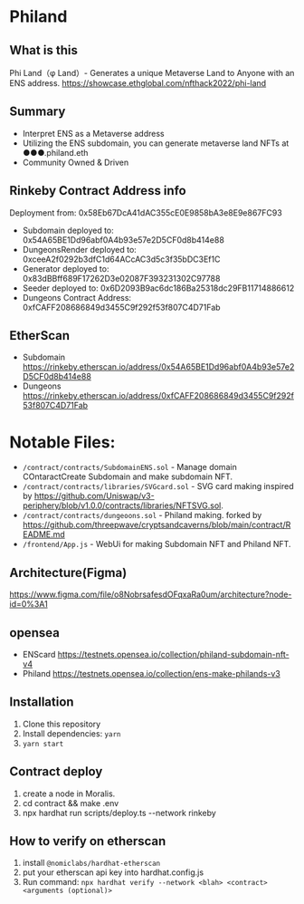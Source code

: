 # Philand
## What is this
Phi Land（φ Land）- Generates a unique Metaverse Land to Anyone with an ENS address.
https://showcase.ethglobal.com/nfthack2022/phi-land

## Summary
- Interpret ENS as a Metaverse address
- Utilizing the ENS subdomain, you can generate metaverse land NFTs at ●●●.philand.eth
- Community Owned & Driven


## Rinkeby Contract Address info
Deployment from:  0x58Eb67DcA41dAC355cE0E9858bA3e8E9e867FC93

- Subdomain deployed to: 0x54A65BE1Dd96abf0A4b93e57e2D5CF0d8b414e88
- DungeonsRender deployed to: 0xceeA2f0292b3dfC1d64ACcAC3d5c3f35bDC3Ef1C
- Generator deployed to: 0x83dBBff689F17262D3e02087F393231302C97788
- Seeder deployed to: 0x6D2093B9ac6dc186Ba25318dc29FB11714886612
- Dungeons Contract Address: 0xfCAFF208686849d3455C9f292f53f807C4D71Fab

## EtherScan
- Subdomain
https://rinkeby.etherscan.io/address/0x54A65BE1Dd96abf0A4b93e57e2D5CF0d8b414e88
- Dungeons
https://rinkeby.etherscan.io/address/0xfCAFF208686849d3455C9f292f53f807C4D71Fab

# Notable Files:
- `/contract/contracts/SubdomainENS.sol` - Manage domain COntaractCreate Subdomain and make subdomain NFT.
- `/contract/contracts/libraries/SVGcard.sol` - SVG card making inspired by https://github.com/Uniswap/v3-periphery/blob/v1.0.0/contracts/libraries/NFTSVG.sol.
- `/contract/contracts/dungeoons.sol` - Philand making. forked by https://github.com/threepwave/cryptsandcaverns/blob/main/contract/README.md
- `/frontend/App.js` - WebUi for making Subdomain NFT and Philand NFT.
## Architecture(Figma)
 https://www.figma.com/file/o8NobrsafesdOFqxaRa0um/architecture?node-id=0%3A1

## opensea
- ENScard https://testnets.opensea.io/collection/philand-subdomain-nft-v4
- Philand https://testnets.opensea.io/collection/ens-make-philands-v3
## Installation
1. Clone this repository
2. Install dependencies: `yarn`
3. `yarn start`
## Contract deploy
1. create a node in Moralis.
2. cd contract && make .env
3. npx hardhat run scripts/deploy.ts --network rinkeby

## How to verify on etherscan
1. install `@nomiclabs/hardhat-etherscan`
2. put your etherscan api key into hardhat.config.js
2. Run command: `npx hardhat verify --network <blah> <contract> <arguments (optional)>`
<!-- Deployment from:  0x58Eb67DcA41dAC355cE0E9858bA3e8E9e867FC93
#ropsten
Subdomain deployed to: 0x8030B66f024876f34bE1ED3A63fe45F2d110f94E
DungeonsRender deployed to: 0x54b4e97d32b6C33E6d0A648CECEe1C78c3cC3AF5
Generator deployed to: 0x6282A35d5CCDe569F2F138628844d1CCaD1d82ef
Seeder deployed to: 0xFBDe8b322B602D286A8fb09A7adD4ec3764085EC
Dungeons Contract Address: 0xa88A8C629c99cA1a43B0D85F861C26110B672BAB -->